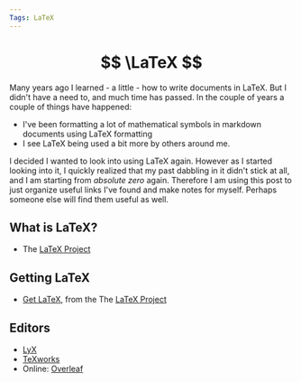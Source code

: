 ```yaml
---
Tags: LaTeX
---
```


# $$ \LaTeX $$

Many years ago I learned - a little - how to write documents in LaTeX. But I didn't have a need to, and much time has passed. In the couple of years a couple of things have happened:
- I've been formatting a lot of mathematical symbols in markdown documents using LaTeX formatting
- I see LaTeX being used a bit more by others around me.

I decided I wanted to look into using LaTeX again. However as I started looking into it, I quickly realized that my past dabbling in it didn't stick at all, and I am starting from *absolute zero* again. Therefore I am using this post to just organize useful links I've found and make notes for myself. Perhaps someone else will find them useful as well.

## What is LaTeX?
- The [LaTeX Project](https://www.latex-project.org/)

## Getting LaTeX
- [Get LaTeX](https://www.latex-project.org/get/), from the The [LaTeX Project](https://www.latex-project.org/)

## Editors
- [LyX](https://www.lyx.org/)
- [TeXworks](https://www.tug.org/texworks/)
- Online: [Overleaf](https://www.overleaf.com/)

